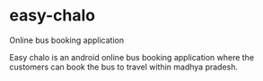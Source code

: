 # easy-chalo
Online bus booking application

Easy chalo is an android online bus booking application where the customers can book the bus to travel within madhya pradesh.
